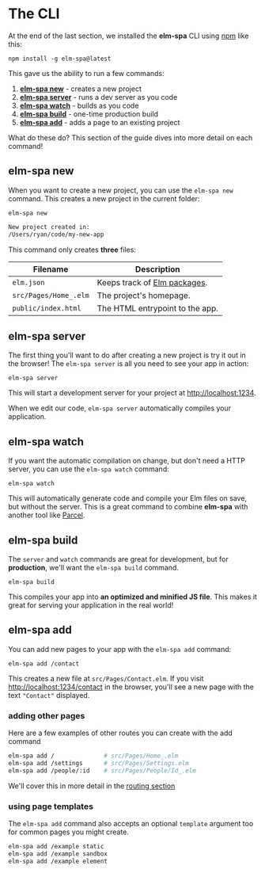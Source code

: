 # The CLI

At the end of the last section, we installed the __elm-spa__ CLI using [npm](https://npmjs.org) like this:

```terminal
npm install -g elm-spa@latest
```

This gave us the ability to run a few commands:

1. [__elm-spa new__](#elm-spa-new) - creates a new project
1. [__elm-spa server__](#elm-spa-server) - runs a dev server as you code
1. [__elm-spa watch__](#elm-spa-watch) - builds as you code
1. [__elm-spa build__](#elm-spa-build) - one-time production build
1. [__elm-spa add__](#elm-spa-add) - adds a page to an existing project

What do these do? This section of the guide dives into more detail on each command!

## elm-spa new

When you want to create a new project, you can use the `elm-spa new` command. This creates a new project in the current folder:

```terminal
elm-spa new
```

```bash
New project created in:
/Users/ryan/code/my-new-app
```

This command only creates __three__ files:

Filename | Description
--- | ---
`elm.json` | Keeps track of [Elm packages](https://package.elm-lang.org).
`src/Pages/Home_.elm` | The project's homepage.
`public/index.html` | The HTML entrypoint to the app.

## elm-spa server

The first thing you'll want to do after creating a new project is try it out in the browser! The `elm-spa server` is all you need to see your app in action:

```terminal
elm-spa server
```

This will start a development server for your project at [http://localhost:1234](http://localhost:1234).

When we edit our code, `elm-spa server` automatically compiles your application.

## elm-spa watch

If you want the automatic compilation on change, but don't need a HTTP server, you can use the `elm-spa watch` command:

```terminal
elm-spa watch
```

This will automatically generate code and compile your Elm files on save, but without the server. This is a great command to combine __elm-spa__ with another tool like [Parcel](https://parceljs.org/elm.html).


## elm-spa build

The `server` and `watch` commands are great for development, but for __production__, we'll want the `elm-spa build` command.

```terminal
elm-spa build
```

This compiles your app into __an optimized and minified JS file__. This makes it great for serving your application in the real world!


## elm-spa add

You can add new pages to your app with the `elm-spa add` command:

```terminal
elm-spa add /contact
```

This creates a new file at `src/Pages/Contact.elm`. If you visit [http://localhost:1234/contact](http://localhost:1234/contact) in the browser, you'll see a new page with the text `"Contact"` displayed.

### adding other pages

Here are a few examples of other routes you can create with the add command

```bash
elm-spa add /              # src/Pages/Home_.elm
elm-spa add /settings      # src/Pages/Settings.elm
elm-spa add /people/:id    # src/Pages/People/Id_.elm
```

We'll cover this in more detail in the [routing section](./routing)

### using page templates

The `elm-spa add` command also accepts an optional `template` argument too for common
pages you might create.

```bash
elm-spa add /example static
elm-spa add /example sandbox
elm-spa add /example element
```
